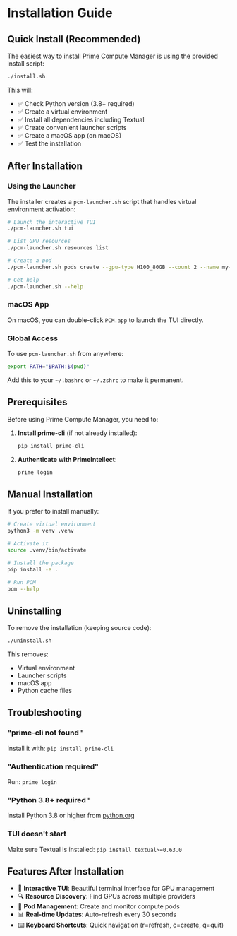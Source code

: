 # Installation Guide

## Quick Install (Recommended)

The easiest way to install Prime Compute Manager is using the provided install script:

```bash
./install.sh
```

This will:
- ✅ Check Python version (3.8+ required)
- ✅ Create a virtual environment
- ✅ Install all dependencies including Textual
- ✅ Create convenient launcher scripts
- ✅ Create a macOS app (on macOS)
- ✅ Test the installation

## After Installation

### Using the Launcher

The installer creates a `pcm-launcher.sh` script that handles virtual environment activation:

```bash
# Launch the interactive TUI
./pcm-launcher.sh tui

# List GPU resources
./pcm-launcher.sh resources list

# Create a pod
./pcm-launcher.sh pods create --gpu-type H100_80GB --count 2 --name my-pod

# Get help
./pcm-launcher.sh --help
```

### macOS App

On macOS, you can double-click `PCM.app` to launch the TUI directly.

### Global Access

To use `pcm-launcher.sh` from anywhere:

```bash
export PATH="$PATH:$(pwd)"
```

Add this to your `~/.bashrc` or `~/.zshrc` to make it permanent.

## Prerequisites

Before using Prime Compute Manager, you need to:

1. **Install prime-cli** (if not already installed):
   ```bash
   pip install prime-cli
   ```

2. **Authenticate with PrimeIntellect**:
   ```bash
   prime login
   ```

## Manual Installation

If you prefer to install manually:

```bash
# Create virtual environment
python3 -m venv .venv

# Activate it
source .venv/bin/activate

# Install the package
pip install -e .

# Run PCM
pcm --help
```

## Uninstalling

To remove the installation (keeping source code):

```bash
./uninstall.sh
```

This removes:
- Virtual environment
- Launcher scripts
- macOS app
- Python cache files

## Troubleshooting

### "prime-cli not found"
Install it with: `pip install prime-cli`

### "Authentication required"
Run: `prime login`

### "Python 3.8+ required"
Install Python 3.8 or higher from [python.org](https://python.org)

### TUI doesn't start
Make sure Textual is installed: `pip install textual>=0.63.0`

## Features After Installation

- 🎯 **Interactive TUI**: Beautiful terminal interface for GPU management
- 🔍 **Resource Discovery**: Find GPUs across multiple providers
- 🚀 **Pod Management**: Create and monitor compute pods
- 📊 **Real-time Updates**: Auto-refresh every 30 seconds
- ⌨️ **Keyboard Shortcuts**: Quick navigation (r=refresh, c=create, q=quit)